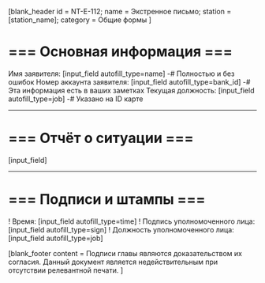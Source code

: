 [blank_header
id = NT-E-112;
name = Экстренное письмо;
station = [station_name];
category = Общие формы
]

# === Основная информация ===

Имя заявителя: [input_field autofill_type=name]
-# Полностью и без ошибок
Номер аккаунта заявителя: [input_field autofill_type=bank_id]
-# Эта информация есть в ваших заметках
Текущая должность: [input_field autofill_type=job]
-# Указано на ID карте

---

# === Отчёт о ситуации ===

[input_field]

---

# === Подписи и штампы ===

! Время: [input_field autofill_type=time]
! Подпись уполномоченного лица: [input_field autofill_type=sign]
! Должность уполномоченного лица: [input_field autofill_type=job]

[blank_footer
content = Подписи главы являются доказательством их согласия.
Данный документ является недействительным при отсутствии релевантной печати.
]
